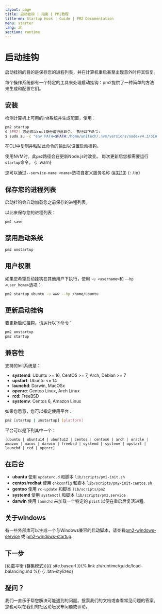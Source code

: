 ```yaml
---
layout: page
title: 启动挂钩 | 指南 | PM2教程
title-en: Startup Hook | Guide | PM2 Documentation
menu: starter
lang: zh
section: runtime
---
```


# 启动挂钩

启动挂钩的目的是保存您的进程列表，并在计算机重启甚至出现意外时将其恢复。

每个操作系统都有一个特定的工具来处理启动挂钩：pm2提供了一种简单的方法来生成和配置它们。

## 安装

检测计算机上可用的init系统并生成配置，使用：

```bash
pm2 startup
$ [PM2] 您必须以root身份运行此命令。 执行以下命令:
$ sudo su -c "env PATH=$PATH:/home/unitech/.nvm/versions/node/v4.3/bin pm2 startup <distribution> -u <user> --hp <home-path>
```

在CLI中复制并粘贴此命令的输出以设置启动挂钩。

 使用NVM时，此`pm2`路径会在更新Node.js时改变。 每次更新后您都需要运行`startup`命令。
{: .warn}

 您可以通过`--service-name <name>`选项自定义服务名称 ([#3213](https://github.com/Unitech/pm2/pull/3213))
{: .tip}

## 保存您的进程列表

启动挂钩会自动加载您之前保存的进程列表。

以此来保存您的进程列表：

```bash
pm2 save
```

## 禁用启动系统

```bash
pm2 unstartup
```

## 用户权限

如果您希望启动挂钩在其他用户下执行，使用 `-u <username>`和 `--hp <user_home>`选项：

```bash
pm2 startup ubuntu -u www --hp /home/ubuntu
```

## 更新启动挂钩

要更新启动挂钩，请运行以下命令：

```bash
pm2 unstartup
pm2 startup
```

## 兼容性

支持的Init系统是：

- **systemd**: Ubuntu >= 16, CentOS >= 7, Arch, Debian >= 7
- **upstart**: Ubuntu <= 14
- **launchd**: Darwin, MacOSx
- **openrc**: Gentoo Linux, Arch Linux
- **rcd**: FreeBSD
- **systemv**: Centos 6, Amazon Linux

如果您愿意，您可以指定使用平台：

```bash
pm2 [startup | unstartup] [platform]
```

平台可以是下列其中一个：

`[ubuntu | ubuntu14 | ubuntu12 | centos | centos6 | arch | oracle | amazon | macos | darwin | freebsd | systemd | systemv | upstart | launchd | rcd | openrc]`

## 在后台

- **ubuntu** 使用 `updaterc.d` 和脚本 `lib/scripts/pm2-init.sh`
- **centos**/**redhat** 使用 `chkconfig` 和脚本 `lib/scripts/pm2-init-centos.sh`
- **gentoo** 使用 `rc-update` 和脚本 `lib/scripts/pm2`
- **systemd** 使用 `systemctl` 和脚本 `lib/scripts/pm2.service`
- **darwin** 使用 `launchd` 来加载一个特定的 `plist` 以便在重启后复活进程.

## 关于windows

有一些外部库可以生成一个与Windows兼容的启动脚本，请查看[pm2-windows-service](https://www.npmjs.com/package/pm2-windows-service) 或 [pm2-windows-startup](https://www.npmjs.com/package/pm2-windows-startup).

## 下一步

[负载平衡 (群集模式)]({{ site.baseurl }}{% link zh/runtime/guide/load-balancing.md %})
{: .btn-stylized}

## 疑问？

我们一直乐于帮您解决可能遇到的问题。搜索我们的文档或查看常见问题的答案。您也可以在我们的社区论坛发布问题或评论。
